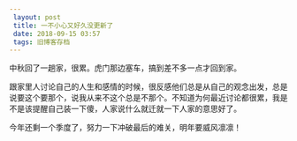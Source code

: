 ```yaml
---
 layout: post
 title: 一不小心又好久没更新了
 date: 2018-09-15 03:57
 tags: 旧博客存档
---
```

中秋回了一趟家，很累。虎门那边塞车，搞到差不多一点才回到家。

跟家里人讨论自己的人生和感情的时候，很反感他们总是从自己的观念出发，总是说要这个要那个，说我从来不这个总是不那个。不知道为何最近讨论都很累，我是不是该提醒自己装一下傻，人家说什么就迁就一下人家的意思好了。

今年还剩一个季度了，努力一下冲破最后的难关，明年要威风凛凛！

